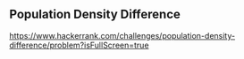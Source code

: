 ## Population Density Difference

https://www.hackerrank.com/challenges/population-density-difference/problem?isFullScreen=true
